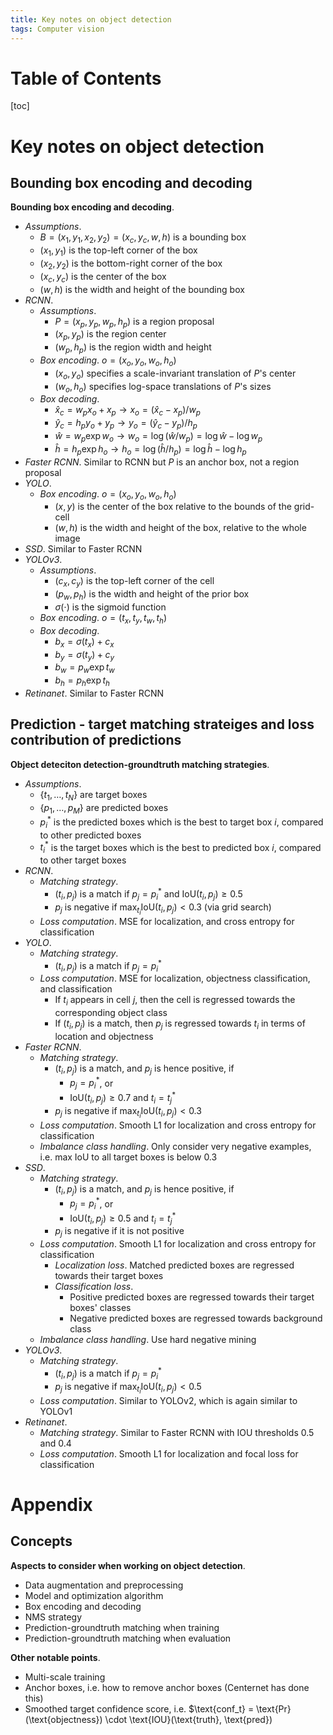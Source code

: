```yaml
---
title: Key notes on object detection
tags: Computer vision
---
```


# Table of Contents
[toc]

# Key notes on object detection
## Bounding box encoding and decoding
**Bounding box encoding and decoding**.
* *Assumptions*.
    * $B=(x_1, y_1, x_2, y_2)=(x_c, y_c, w, h)$ is a bounding box
    * $(x_1, y_1)$ is the top-left corner of the box
    * $(x_2, y_2)$ is the bottom-right corner of the box
    * $(x_c,y_c)$ is the center of the box
    * $(w, h)$ is the width and height of the bounding box
* *RCNN*.
    * *Assumptions*.
        * $P=(x_p,y_p,w_p,h_p)$ is a region proposal
        * $(x_p,y_p)$ is the region center
        * $(w_p,h_p)$ is the region width and height
    * *Box encoding*. $o=(x_o,y_o,w_o,h_o)$
        * $(x_o,y_o)$ specifies a scale-invariant translation of $P$'s center
        * $(w_o,h_o)$ specifies log-space translations of $P$'s sizes
    * *Box decoding*.
        * $\hat{x}_c=w_p x_o+x_p\to x_o=(\hat{x}_c-x_p)/w_p$
        * $\hat{y}_c=h_p y_o+y_p\to y_o=(\hat{y}_c-y_p)/h_p$
        * $\hat{w}=w_p \exp w_o\to w_o=\log (\hat{w}/w_p) = \log \hat{w} - \log w_p$
        * $\hat{h}=h_p \exp h_o\to h_o=\log (\hat{h}/h_p) = \log \hat{h} - \log h_p$
* *Faster RCNN*. Similar to RCNN but $P$ is an anchor box, not a region proposal
* *YOLO*.
    * *Box encoding*. $o=(x_o,y_o,w_o,h_o)$
        * $(x,y)$ is the center of the box relative to the bounds of the grid-cell
        * $(w,h)$ is the width and height of the box, relative to the whole image
* *SSD*. Similar to Faster RCNN
* *YOLOv3*. 
    * *Assumptions*.
        * $(c_x,c_y)$ is the top-left corner of the cell
        * $(p_w,p_h)$ is the width and height of the prior box
        * $\sigma(\cdot)$ is the sigmoid function
    * *Box encoding*. $o=(t_x,t_y,t_w,t_h)$
    * *Box decoding*.
        * $b_x=\sigma(t_x) + c_x$
        * $b_y=\sigma(t_y) + c_y$
        * $b_w=p_w \exp t_w$
        * $b_h=p_h \exp t_h$
* *Retinanet*. Similar to Faster RCNN

## Prediction - target matching strateiges and loss contribution of predictions
**Object deteciton detection-groundtruth matching strategies**.
* *Assumptions*.
    * $\{t_1,\dots,t_N\}$ are target boxes
    * $\{p_1,\dots,p_M\}$ are predicted boxes
    * $p_i^*$ is the predicted boxes which is the best to target box $i$, compared to other predicted boxes
    * $t_i^*$ is the target boxes which is the best to predicted box $i$, compared to other target boxes
* *RCNN*.
    * *Matching strategy*.
        * $(t_i,p_j)$ is a match if $p_j = p_i^*$ and $\text{IoU}(t_i,p_j) \geq 0.5$
        * $p_j$ is negative if $\max_{t_i} \text{IoU}(t_i,p_j) < 0.3$ (via grid search)
    * *Loss computation*. MSE for localization, and cross entropy for classification
* *YOLO*.
    * *Matching strategy*.
        * $(t_i,p_j)$ is a match if $p_j = p_i^*$
    * *Loss computation*. MSE for localization, objectness classification, and classification
        * If $t_i$ appears in cell $j$, then the cell is regressed towards the corresponding object class
        * If $(t_i,p_j)$ is a match, then $p_j$ is regressed towards $t_i$ in terms of location and objectness
* *Faster RCNN*.
    * *Matching strategy*. 
        * $(t_i,p_j)$ is a match, and $p_j$ is hence positive, if
            * $p_j = p_i^*$, or
            * $\text{IoU}(t_i, p_j) \geq 0.7$ and $t_i = t^*_j$
        * $p_j$ is negative if $\max_{t_i} \text{IoU}(t_i,p_j) < 0.3$
    * *Loss computation*. Smooth L1 for localization and cross entropy for classification
    * *Imbalance class handling*. Only consider very negative examples, i.e. max IoU to all target boxes is below $0.3$
* *SSD*.
    * *Matching strategy*. 
        * $(t_i,p_j)$ is a match, and $p_j$ is hence positive, if
            * $p_j = p_i^*$, or
            * $\text{IoU}(t_i, p_j) \geq 0.5$ and $t_i = t^*_j$
        * $p_j$ is negative if it is not positive
    * *Loss computation*. Smooth L1 for localization and cross entropy for classification
        * *Localization loss*. Matched predicted boxes are regressed towards their target boxes
        * *Classification loss*. 
            * Positive predicted boxes are regressed towards their target boxes' classes
            * Negative predicted boxes are regressed towards background class
    * *Imbalance class handling*. Use hard negative mining
* *YOLOv3*.
    * *Matching strategy*.
        * $(t_i,p_j)$ is a match if $p_j=p_i^*$
        * $p_j$ is negative if $\max_{t_i} \text{IoU}(t_i,p_j) < 0.5$
    * *Loss computation*. Similar to YOLOv2, which is again similar to YOLOv1
* *Retinanet*.
    * *Matching strategy*. Similar to Faster RCNN with IOU thresholds $0.5$ and $0.4$
    * *Loss computation*. Smooth L1 for localization and focal loss for classification

# Appendix
## Concepts
**Aspects to consider when working on object detection**.
* Data augmentation and preprocessing
* Model and optimization algorithm
* Box encoding and decoding
* NMS strategy
* Prediction-groundtruth matching when training
* Prediction-groundtruth matching when evaluation

**Other notable points**. 
* Multi-scale training
* Anchor boxes, i.e. how to remove anchor boxes (Centernet has done this)
* Smoothed target confidence score, i.e. $\text{conf\_t} = \text{Pr}(\text{objectness}) \cdot \text{IOU}(\text{truth}, \text{pred})